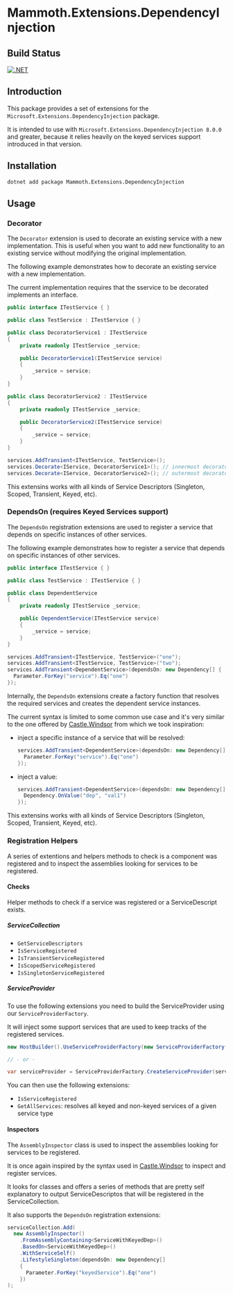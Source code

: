 # Mammoth.Extensions.DependencyInjection

## Build Status

[![.NET](https://github.com/PrimordialCode/Mammoth.Extensions.DependencyInjection/actions/workflows/dotnet.yml/badge.svg)](https://github.com/PrimordialCode/Mammoth.Extensions.DependencyInjection/actions/workflows/dotnet.yml)

## Introduction

This package provides a set of extensions for the `Microsoft.Extensions.DependencyInjection` package.

It is intended to use with `Microsoft.Extensions.DependencyInjection 8.0.0` and greater, because it relies heavily on
the keyed services support introduced in that version.

## Installation

```bash
dotnet add package Mammoth.Extensions.DependencyInjection
```

## Usage

### Decorator

The `Decorator` extension is used to decorate an existing service with a new implementation. 
This is useful when you want to add new functionality to an existing service without modifying the original implementation.

The following example demonstrates how to decorate an existing service with a new implementation.

The current implementation requires that the sservice to be decorated implements an interface.

```csharp
public interface ITestService { }

public class TestService : ITestService { }

public class DecoratorService1 : ITestService
{
	private readonly ITestService _service;

	public DecoratorService1(ITestService service)
	{
		_service = service;
	}
}

public class DecoratorService2 : ITestService
{
	private readonly ITestService _service;

	public DecoratorService2(ITestService service)
	{
		_service = service;
	}
}
```

```csharp
services.AddTransient<ITestService, TestService>();
services.Decorate<IService, DecoratorService1>(); // innermost decorator
services.Decorate<IService, DecoratorService2>(); // outermost decorator
```

This extensins works with all kinds of Service Descriptors (Singleton, Scoped, Transient, Keyed, etc).

### DependsOn (requires Keyed Services support)

The `DependsOn` registration extensions are used to register a service that depends on specific instances of other services.

The following example demonstrates how to register a service that depends on specific instances of other services.

```csharp
public interface ITestService { }

public class TestService : ITestService { }

public class DependentService
{
	private readonly ITestService _service;

	public DependentService(ITestService service)
	{
		_service = service;
	}
}
```

```csharp
services.AddTransient<ITestService, TestService>("one");
services.AddTransient<ITestService, TestService>("two");
services.AddTransient<DependentService>(dependsOn: new Dependency[] {
  Parameter.ForKey("service").Eq("one")
});
```

Internally, the `DependsOn` extensions create a factory function that resolves the required services and creates the dependent service instances.

The current syntax is limited to some common use case and it's very similar to the one offered by [Castle.Windsor](https://github.com/castleproject) from which we took inspiration:

- inject a specific instance of a service that will be resolved:

  ```csharp
  services.AddTransient<DependentService>(dependsOn: new Dependency[] {
    Parameter.ForKey("service").Eq("one")
  });
  ```

- inject a value:

  ```csharp
  services.AddTransient<DependentService>(dependsOn: new Dependency[] {
	Dependency.OnValue("dep", "val1")
  });
  ```

This extensins works with all kinds of Service Descriptors (Singleton, Scoped, Transient, Keyed, etc).

### Registration Helpers

A series of extentions and helpers methods to check is a component was registered and to 
inspect the assemblies looking for services to be registered.

#### Checks

Helper methods to check if a service was registered or a ServiceDescript exists.

##### ServiceCollection

- `GetServiceDescriptors`
- `IsServiceRegistered`
- `IsTransientServiceRegistered`
- `IsScopedServiceRegistered`
- `IsSingletonServiceRegistered`

##### ServiceProvider

To use the following extensions you need to build the ServiceProvider using our `ServiceProviderFactory`.

It will inject some support services that are used to keep tracks of the registered services.

```csharp
new HostBuilder().UseServiceProviderFactory(new ServiceProviderFactory());

// - or -

var serviceProvider = ServiceProviderFactory.CreateServiceProvider(serviceCollection);
```

You can then use the following extensions:

- `IsServiceRegistered`
- `GetAllServices`: resolves all keyed and non-keyed services of a given service type

#### Inspectors

The `AssemblyInspector` class is used to inspect the assemblies looking for services to be registered.

It is once again inspired by the syntax used in [Castle.Windsor](https://github.com/castleproject) to inspect and register services.

It looks for classes and offers a series of methods that are pretty self explanatory to output ServiceDescriptos that
will be registered in the ServiceCollection.

It also supports the `DependsOn` registration extensions:

```csharp
serviceCollection.Add(
  new AssemblyInspector()
	.FromAssemblyContaining<ServiceWithKeyedDep>()
	.BasedOn<ServiceWithKeyedDep>()
	.WithServiceSelf()
	.LifestyleSingleton(dependsOn: new Dependency[]
	{
	  Parameter.ForKey("keyedService").Eq("one")
    })
);
```